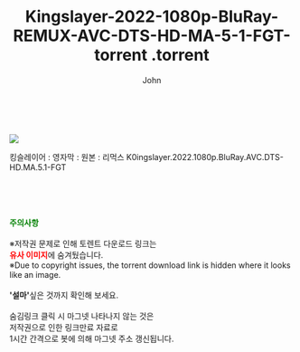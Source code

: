 ﻿---
layout: post
title:  "                   Kingslayer-2022-1080p-BluRay-REMUX-AVC-DTS-HD-MA-5-1-FGT-torrent                .torrent"
author: John
categories: [ 영화 ]
tags: [  ]
image: https://torrentrj58.com/uploadfile/full/b1d04ae0fbc86165dbd6a1eb4908bcaba5d6bf66.jpg 
description: "                   Kingslayer-2022-1080p-BluRay-REMUX-AVC-DTS-HD-MA-5-1-FGT-torrent                 torrent 정보 공유"
toc: true
toc_sticky: true
---

<br>
<p><img src="https://torrentrj58.com/uploadfile/full/b1d04ae0fbc86165dbd6a1eb4908bcaba5d6bf66.jpg"/></p>
 킹슬레이어 : 영자막 : 원본 : 리먹스 K0ingslayer.2022.1080p.BluRay.AVC.DTS-HD.MA.5.1-FGT  
    
<br><br><br>
<p data-ke-size="size16"><b><span style="color: green;">주의사항</span></b><br /><br />※저작권 문제로 인해 토렌트 다운로드 링크는<br /><b><span style="color: red;">유사 이미지</span></b>에 숨겨뒀습니다.<br />※Due to copyright issues, the torrent download link is hidden where it looks like an image.<br /><br /><b>'설마'</b>싶은 것까지 확인해 보세요.<br /><br />숨김링크 클릭 시 마그넷 나타나지 않는 것은<br />저작권으로 인한 링크만료 자료로<br />1시간 간격으로 봇에 의해 마그넷 주소 갱신됩니다.</p>
